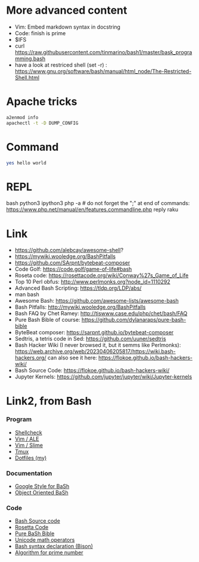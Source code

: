 # More advanced content

* Vim: Embed markdown syntax in docstring
* Code: finish is prime
* $IFS
* curl https://raw.githubusercontent.com/tinmarino/bash1/master/bask_programming.bash
* have a look at restriced shell (set -r) : https://www.gnu.org/software/bash/manual/html_node/The-Restricted-Shell.html


# Apache tricks

```bash
a2enmod info
apachectl -t -D DUMP_CONFIG
```

# Command

```bash
yes hello world
```

# REPL

bash
python3
ipython3
php -a  # do not forget the ";" at end of commands: https://www.php.net/manual/en/features.commandline.php
reply
raku


# Link

* https://github.com/alebcay/awesome-shell?
* https://mywiki.wooledge.org/BashPitfalls
* https://github.com/SArpnt/bytebeat-composer
* Code Golf: https://code.golf/game-of-life#bash
* Roseta code: https://rosettacode.org/wiki/Conway%27s_Game_of_Life
* Top 10 Perl obfus: http://www.perlmonks.org?node_id=1110292 
* Advanced Bash Scripting: https://tldp.org/LDP/abs/
* man bash
* Awesome Bash: https://github.com/awesome-lists/awesome-bash
* Bash Pitfalls: http://mywiki.wooledge.org/BashPitfalls
* Bash FAQ by Chet Ramey: http://tiswww.case.edu/php/chet/bash/FAQ
* Pure Bash Bible of course: https://github.com/dylanaraps/pure-bash-bible
* ByteBeat composer: https://sarpnt.github.io/bytebeat-composer
* Sedtris, a tetris code in Sed: https://github.com/uuner/sedtris
* Bash Hacker Wiki (I never browsed it, but it semms like Perlmonks): https://web.archive.org/web/20230406205817/https://wiki.bash-hackers.org/ can also see it here: https://flokoe.github.io/bash-hackers-wiki/
* Bash Source Code: https://flokoe.github.io/bash-hackers-wiki/
* Jupyter Kernels: https://github.com/jupyter/jupyter/wiki/Jupyter-kernels


# Link2, from Bash

### Program
* [Shellcheck](https://github.com/koalaman/shellchec)
* [Vim / ALE](https://github.com/dense-analysis/ale)
* [Vim / Slime](https://github.com/jpalardy/vim-slime)
* [Tmux](https://github.com/tmux/tmux)
* [Dotfiles (my)](https://github.com/tinmarino/vimfiles/tree/master/dotfile)

### Documentation
* [Google Style for BaSh](https://google.github.io/styleguide/shellguide.html)
* [Object Oriented BaSh](https://stackoverflow.com/questions/36771080)

### Code
* [Bash Source code](git://git.savannah.gnu.org/bash.git)
* [Rosetta Code](http://rosettacode.org/wiki/Bourne_Again_SHell)
* [Pure BaSh Bible](https://github.com/dylanaraps/pure-bash-bible)
* [Unicode math operators](http://xahlee.info/comp/unicode_math_operators.html)
* [Bash syntax declaration (Bison)](https://github.com/bminor/bash/blob/bash-5.1/parse.y#L356-L372)
* [Algorithm for prime number](https://programmingpraxis.files.wordpress.com/2012/09/primenumbers.pdf)
